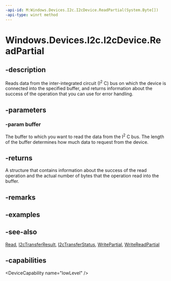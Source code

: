 ```yaml
---
-api-id: M:Windows.Devices.I2c.I2cDevice.ReadPartial(System.Byte[])
-api-type: winrt method
---
```


<!-- Method syntax
public Windows.Devices.I2c.I2cTransferResult ReadPartial(System.Byte[] buffer)
-->

# Windows.Devices.I2c.I2cDevice.ReadPartial

## -description
Reads data from the inter-integrated circuit (I<sup>2</sup> C) bus on which the device is connected into the specified buffer, and returns information about the success of the operation that you can use for error handling.

## -parameters
### -param buffer
The buffer to which you want to read the data from the I<sup>2</sup> C bus. The length of the buffer determines how much data to request from the device.

## -returns
A structure that contains information about the success of the read operation and the actual number of bytes that the operation read into the buffer.

## -remarks

## -examples

## -see-also
[Read](i2cdevice_read_1437850332.md), [I2cTransferResult](i2ctransferresult.md), [I2cTransferStatus](i2ctransferstatus.md), [WritePartial](i2cdevice_writepartial.md), [WriteReadPartial](i2cdevice_writereadpartial.md)

## -capabilities
&lt;DeviceCapability name="lowLevel" /&gt;
